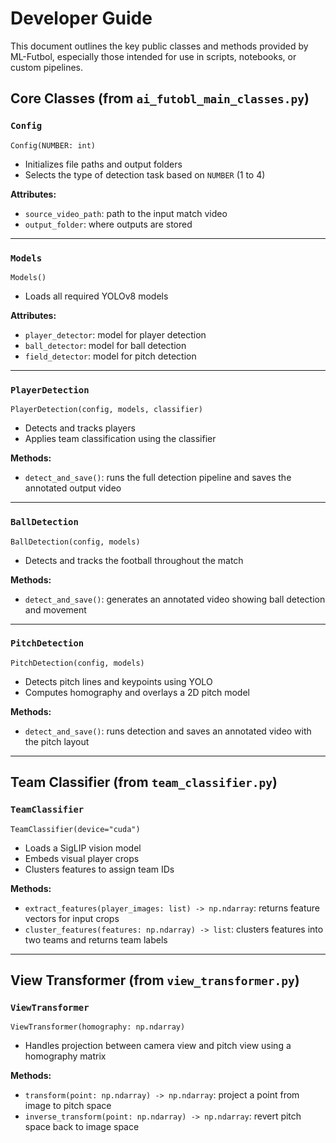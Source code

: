 # Developer Guide

This document outlines the key public classes and methods provided by ML-Futbol, especially those intended for use in scripts, notebooks, or custom pipelines.

## Core Classes (from `ai_futobl_main_classes.py`)

### `Config`
```
Config(NUMBER: int)
```
- Initializes file paths and output folders
- Selects the type of detection task based on `NUMBER` (1 to 4)

**Attributes:**
- `source_video_path`: path to the input match video  
- `output_folder`: where outputs are stored  

---

### `Models`
```
Models()
```
- Loads all required YOLOv8 models

**Attributes:**
- `player_detector`: model for player detection  
- `ball_detector`: model for ball detection  
- `field_detector`: model for pitch detection  

---

### `PlayerDetection`
```
PlayerDetection(config, models, classifier)
```
- Detects and tracks players
- Applies team classification using the classifier

**Methods:**
- `detect_and_save()`: runs the full detection pipeline and saves the annotated output video

---

### `BallDetection`
```
BallDetection(config, models)
```
- Detects and tracks the football throughout the match

**Methods:**
- `detect_and_save()`: generates an annotated video showing ball detection and movement

---

### `PitchDetection`
```
PitchDetection(config, models)
```
- Detects pitch lines and keypoints using YOLO  
- Computes homography and overlays a 2D pitch model

**Methods:**
- `detect_and_save()`: runs detection and saves an annotated video with the pitch layout

---

## Team Classifier (from `team_classifier.py`)

### `TeamClassifier`
```
TeamClassifier(device="cuda")
```
- Loads a SigLIP vision model  
- Embeds visual player crops  
- Clusters features to assign team IDs

**Methods:**
- `extract_features(player_images: list) -> np.ndarray`: returns feature vectors for input crops  
- `cluster_features(features: np.ndarray) -> list`: clusters features into two teams and returns team labels

---

## View Transformer (from `view_transformer.py`)

### `ViewTransformer`
```
ViewTransformer(homography: np.ndarray)
```
- Handles projection between camera view and pitch view using a homography matrix

**Methods:**
- `transform(point: np.ndarray) -> np.ndarray`: project a point from image to pitch space  
- `inverse_transform(point: np.ndarray) -> np.ndarray`: revert pitch space back to image space
